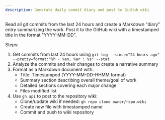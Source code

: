 ```yaml
---
description: Generate daily commit diary and post to GitHub wiki
---
```


Read all git commits from the last 24 hours and create a Markdown "diary" entry summarizing the work. Post it to the GitHub wiki with a timestamped title in the format "YYYY-MM-DD".

Steps:
1. Get commits from last 24 hours using `git log --since="24 hours ago" --pretty=format:"%h - %an, %ar : %s" --stat`
2. Analyze the commits and their changes to create a narrative summary
3. Format as a Markdown document with:
   - Title: Timestamped (YYYY-MM-DD-HHMM format)
   - Summary section describing overall theme/goal of work
   - Detailed sections covering each major change
   - Files modified list
4. Use `gh api` to post to the repository wiki:
   - Clone/update wiki if needed: `gh repo clone owner/repo.wiki`
   - Create new file with timestamped name
   - Commit and push to wiki repository
